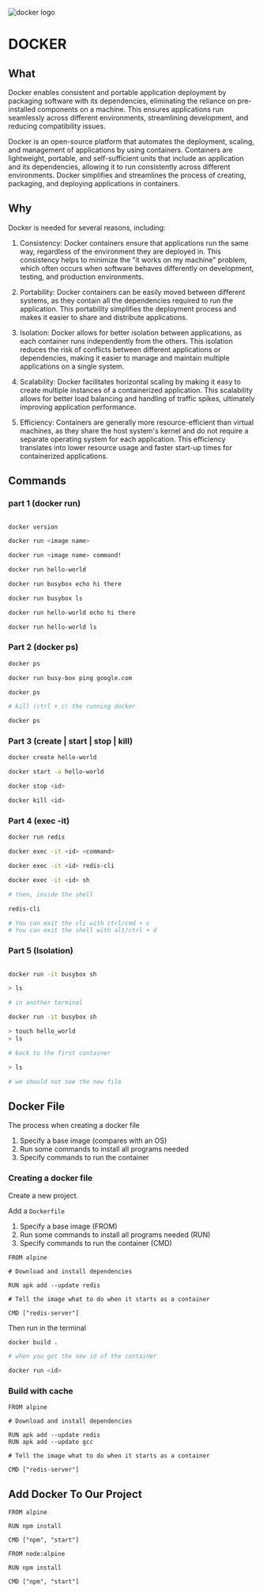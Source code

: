 ![docker logo](https://user-images.githubusercontent.com/31222514/232439594-66e31ac6-e1cd-4424-a173-77688e02e81b.png)

# DOCKER

## What

Docker enables consistent and portable application deployment by packaging software with its dependencies, eliminating the reliance on pre-installed components on a machine. This ensures applications run seamlessly across different environments, streamlining development, and reducing compatibility issues.

Docker is an open-source platform that automates the deployment, scaling, and management of applications by using containers. Containers are lightweight, portable, and self-sufficient units that include an application and its dependencies, allowing it to run consistently across different environments. Docker simplifies and streamlines the process of creating, packaging, and deploying applications in containers.

## Why

Docker is needed for several reasons, including:

1. Consistency: Docker containers ensure that applications run the same way, regardless of the environment they are deployed in. This consistency helps to minimize the "it works on my machine" problem, which often occurs when software behaves differently on development, testing, and production environments.

1. Portability: Docker containers can be easily moved between different systems, as they contain all the dependencies required to run the application. This portability simplifies the deployment process and makes it easier to share and distribute applications.

1. Isolation: Docker allows for better isolation between applications, as each container runs independently from the others. This isolation reduces the risk of conflicts between different applications or dependencies, making it easier to manage and maintain multiple applications on a single system.

1. Scalability: Docker facilitates horizontal scaling by making it easy to create multiple instances of a containerized application. This scalability allows for better load balancing and handling of traffic spikes, ultimately improving application performance.

1. Efficiency: Containers are generally more resource-efficient than virtual machines, as they share the host system's kernel and do not require a separate operating system for each application. This efficiency translates into lower resource usage and faster start-up times for containerized applications.

## Commands

### part 1 (docker run)

```bash

docker version

docker run <image name>

docker run <image name> command!

docker run hello-world

docker run busybox echo hi there

docker run busybox ls

docker run hello-world echo hi there

docker run hello-world ls
```

### Part 2 (docker ps)

```bash
docker ps

docker run busy-box ping google.com

docker ps

# kill (ctrl + c) the running docker

docker ps 
```

### Part 3 (create | start | stop | kill)

```bash
docker create hello-world

docker start -a hello-world

docker stop <id>

docker kill <id>
```
### Part 4 (exec -it)

```bash
docker run redis

docker exec -it <id> <command>

docker exec -it <id> redis-cli

docker exec -it <id> sh

# then, inside the shell

redis-cli

# You can exit the cli with ctrl/cmd + c
# You can exit the shell with alt/ctrl + d
```
### Part 5 (Isolation)

```bash

docker run -it busybox sh

> ls

# in another terminal

docker run -it busybox sh

> touch hello_world
> ls

# back to the first container

> ls

# we should not see the new file
```

## Docker File

The process when creating a docker file

1. Specify a base image (compares with an OS)
2. Run some commands to install all programs needed
3. Specify commands to run the container

### Creating a docker file

Create a new project.

Add a `Dockerfile`

1. Specify a base image (FROM)
2. Run some commands to install all programs needed (RUN)
3. Specify commands to run the container (CMD)

```docker
FROM alpine

# Download and install dependencies

RUN apk add --update redis

# Tell the image what to do when it starts as a container

CMD ["redis-server"]
```

Then run in the terminal

```bash
docker build .

# when you get the new id of the container

docker run <id>
```

### Build with cache
```docker
FROM alpine

# Download and install dependencies

RUN apk add --update redis
RUN apk add --update gcc

# Tell the image what to do when it starts as a container

CMD ["redis-server"]
```

## Add Docker To Our Project

```docker
FROM alpine

RUN npm install

CMD ["npm", "start"]
```

```docker
FROM node:alpine

RUN npm install

CMD ["npm", "start"]
```



